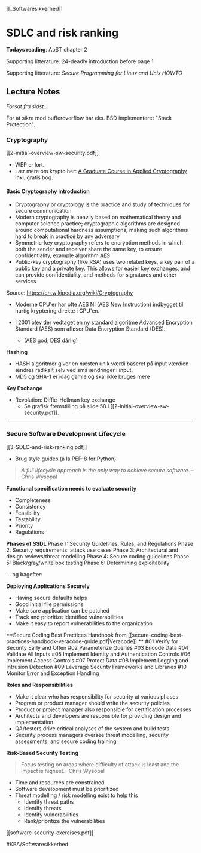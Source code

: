 [[_Softwaresikkerhed]]

# SDLC and risk ranking

**Todays reading**: AoST chapter 2

Supporting litterature: 24-deadly introduction before page 1

Supporting litterature: _Secure Programming for Linux and Unix HOWTO_

## Lecture Notes
*Forsat fra sidst...*

For at sikre mod bufferoverflow har eks. BSD implementeret "Stack Protection".

### Cryptography
[[2-initial-overview-sw-security.pdf]]

- WEP er lort.
- Lær mere om krypto her: [A Graduate Course in Applied Cryptography](https://toc.cryptobook.us) inkl. gratis bog.

#### Basic Cryptography introduction  
- Cryptography or cryptology is the practice and study of techniques for secure communication  
- Modern cryptography is heavily based on mathematical theory and computer science practice;  cryptographic algorithms are designed around computational hardness assumptions, making such  algorithms hard to break in practice by any adversary  
- Symmetric-key cryptography refers to encryption methods in which both the sender and receiver share the same key, to ensure confidentiality, example algorithm *AES* 
- Public-key cryptography (like RSA) uses two related keys, a key pair of a public key and a private key. This allows for easier key exchanges, and can provide confidentiality, and methods for signatures and other services  

Source: https://en.wikipedia.org/wiki/Cryptography

- Moderne CPU'er har ofte AES NI (AES New Instruction) indbygget til hurtig kryptering direkte i CPU'en.

- I 2001 blev der vedtaget en ny standard algoritme Advanced Encryption Standard (AES) som afløser Data Encryption Standard (DES).
	- (AES god; DES dårlig)

**Hashing**
- HASH algoritmer giver en næsten unik værdi baseret på input værdien ændres radikalt selv ved små ændringer i input.
- MD5 og SHA-1 er idag gamle og skal ikke bruges mere


**Key Exchange**
- Revolution: Diffie–Hellman key exchange
	- Se grafisk fremstilling på slide 58 i [[2-initial-overview-sw-security.pdf]].

---

### Secure Software Development Lifecycle
[[3-SDLC-and-risk-ranking.pdf]]

- Brug style guides (á la PEP-8 for Python)

> *A full lifecycle approach is the only way to achieve secure software.*
– Chris Wysopal

**Functional specification needs to evaluate security**
- Completeness
- Consistency
- Feasibility
- Testability
- Priority
- Regulations

**Phases of SSDL**
Phase 1: Security Guidelines, Rules, and Regulations
Phase 2: Security requirements: attack use cases
Phase 3: Architectural and design reviews/threat modelling 
Phase 4: Secure coding guidelines
Phase 5: Black/gray/white box testing
Phase 6: Determining exploitability

... og bagefter: 

 **Deploying Applications Securely**
- Having secure defaults helps
- Good initial file permissions
- Make sure application can be patched
- Track and prioritize identified vulnerabilities
- Make it easy to report vulnerabilities to the organization


**Secure Coding Best Practices Handbook from [[secure-coding-best-practices-handbook-veracode-guide.pdf|Veracode]] **
#01 Verify for Security Early and Often
#02 Parameterize Queries
#03 Encode Data
#04 Validate All Inputs
#05 Implement Identity and Authentication Controls
#06 Implement Access Controls
#07 Protect Data
#08 Implement Logging and Intrusion Detection
#09 Leverage Security Frameworks and Libraries
#10 Monitor Error and Exception Handling

**Roles and Responsibilities**
- Make it clear who has responsibility for security at various phases
- Program or product manager should write the security policies
- Product or project manager also responsible for certification processes
- Architects and developers are responsible for providing design and implementation
- QA/testers drive critical analyses of the system and build tests
- Security process managers oversee threat modelling, security assessments, and secure coding training

**Risk-Based Security Testing**

>Focus testing on areas where difficulty of attack is least and the impact is highest.
–Chris Wysopal

- Time and resources are constrained
- Software development must be prioritized
- Threat modelling / risk modelling exist to help this
   - Identify threat paths
   - Identify threats
   - Identify vulnerabilities
   - Rank/prioritize the vulnerabilities

[[software-security-exercises.pdf]]

#KEA/Softwaresikkerhed 